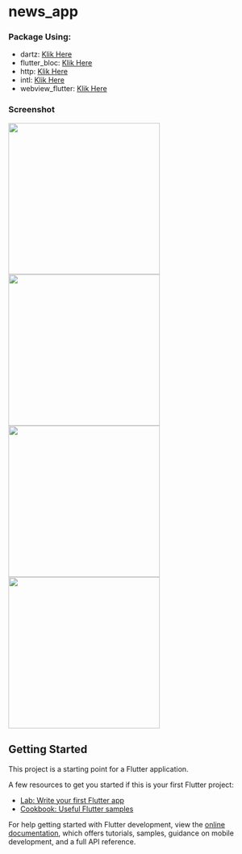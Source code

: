# news_app

### Package Using:
* dartz: [Klik Here](https://pub.dev/packages/dartz)
* flutter_bloc: [Klik Here](https://pub.dev/packages/flutter_bloc)
* http: [Klik Here](https://pub.dev/packages/http)
* intl: [Klik Here](https://pub.dev/packages/intl)
* webview_flutter: [Klik Here](https://pub.dev/packages/webview_flutter)

### Screenshot
<img src="https://i.imgur.com/FxFJMru.png" width="300"> <img src="https://i.imgur.com/BgFYtVU.png" width="300"> <img src="https://i.imgur.com/xUwdglU.png" width="300"> <img src="https://i.imgur.com/AaYlddz.png" width="300">

## Getting Started

This project is a starting point for a Flutter application.

A few resources to get you started if this is your first Flutter project:

- [Lab: Write your first Flutter app](https://docs.flutter.dev/get-started/codelab)
- [Cookbook: Useful Flutter samples](https://docs.flutter.dev/cookbook)

For help getting started with Flutter development, view the
[online documentation](https://docs.flutter.dev/), which offers tutorials,
samples, guidance on mobile development, and a full API reference.
